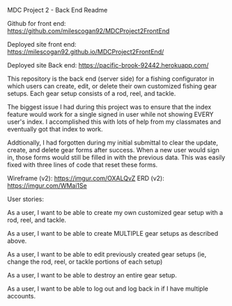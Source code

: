 MDC Project 2 - Back End Readme

Github for front end: https://github.com/milescogan92/MDCProject2FrontEnd

Deployed site front end: https://milescogan92.github.io/MDCProject2FrontEnd/

Deployed site Back end: https://pacific-brook-92442.herokuapp.com/

This repository is the back end (server side) for a fishing configurator in which users can create, edit, or delete their own customized fishing gear setups. Each gear setup consists of a rod, reel, and tackle.

The biggest issue I had during this project was to ensure that the index feature would work for a single signed in user while not showing EVERY user's index.  I accomplished this with lots of help from my classmates and eventually got that index to work.

Addtionally, I had forgotten during my initial submittal to clear the update, create, and delete gear forms after success.  When a new user would sign in, those forms would still be filled in with the previous data.  This was easily fixed with three lines of code that reset these forms.

Wireframe (v2): https://imgur.com/OXALQvZ ERD (v2): https://imgur.com/WMai1Se

User stories:

As a user, I want to be able to create my own customized gear setup with a rod, reel, and tackle.

As a user, I want to be able to create MULTIPLE gear setups as described above.

As a user, I want to be able to edit previously created gear setups (ie, change the rod, reel, or tackle portions of each setup)

As a user, I want to be able to destroy an entire gear setup.

As a user, I want to be able to log out and log back in if I have multiple accounts.

